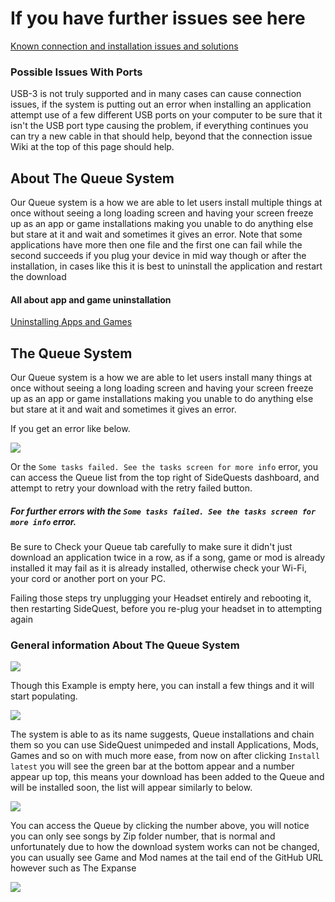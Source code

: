# If you have further issues see here

[Known connection and installation issues and solutions](https://github.com/the-expanse/SideQuest/wiki/I-am-having-issues-Connecting-,-what-do-i-do%3F#having-connection-issues) 

### Possible Issues With Ports

USB-3 is not truly supported and in many cases can cause connection issues, if the system is putting out an error when installing an application attempt use of a few different USB ports on your computer to be sure that it isn't the USB port type causing the problem, if everything continues you can try a new cable in that should help, beyond that the connection issue Wiki at the top of this page should help.

## About The Queue System
Our Queue system is a how we are able to let users install multiple things at once without seeing a long loading screen and having your screen freeze up as an app or game installations making you unable to do anything else but stare at it and wait and sometimes it gives an error.
Note that some applications have more then one file and the first one can fail while the second succeeds if you plug your device in mid way though or after the installation, in cases like this it is best to uninstall the application and restart the download

#### All about app and game uninstallation 

[Uninstalling Apps and Games](https://github.com/the-expanse/SideQuest/wiki/.My-apps-won't-uninstall-what's-wrong%3F#all-about-un-installation-of-applications-or-games)

## The Queue System
Our Queue system is a how we are able to let users install many things at once without seeing a long loading screen and having your screen freeze up as an app or game installations making you unable to do anything else but stare at it and wait and sometimes it gives an error. 

If you get an error like below.

![](https://cdn.discordapp.com/attachments/608376262347587595/614606619606515727/Screenshot_48.png)

Or the `Some tasks failed. See the tasks screen for more info` error,
you can access the Queue list from the top right of SideQuests dashboard, and attempt to retry your download with the retry failed button.

##### For further errors with the `Some tasks failed. See the tasks screen for more info` error.

Be sure to Check your Queue tab carefully to make sure it didn't just download an application twice in a row, as if a song, game or mod is already installed it may fail as it is already installed, otherwise check your Wi-Fi, your cord or another port on your PC.

Failing those steps try unplugging your Headset entirely and rebooting it, then restarting SideQuest, before you re-plug your headset in to attempting again

### General information About The Queue System

![](https://cdn.discordapp.com/attachments/608376262347587595/610175016126119947/Screenshot_1182.png)

Though this Example is empty here, you can install a few things and it will start populating.

![](https://cdn.discordapp.com/attachments/608376262347587595/610179198690131980/Screenshot_1185.png)


The system is able to as its name suggests, Queue installations and chain them so you can use SideQuest unimpeded and install Applications, Mods, Games and so on with much more ease, from now on after clicking `Install latest` you will see the green bar at the bottom appear and a number appear up top, this means your download has been added to the Queue and will be installed soon, the list will appear similarly to below.

![](https://cdn.discordapp.com/attachments/608376262347587595/610174997079523338/Screenshot_1183.png)


You can access the Queue by clicking the number above, you will notice you can only see songs by Zip folder number, that is normal and unfortunately due to how the download system works can not be changed, you can usually see Game and Mod names at the tail end of the GitHub URL however such as The Expanse 


![](https://cdn.discordapp.com/attachments/608376262347587595/610175012351246354/Screenshot_1181.png)